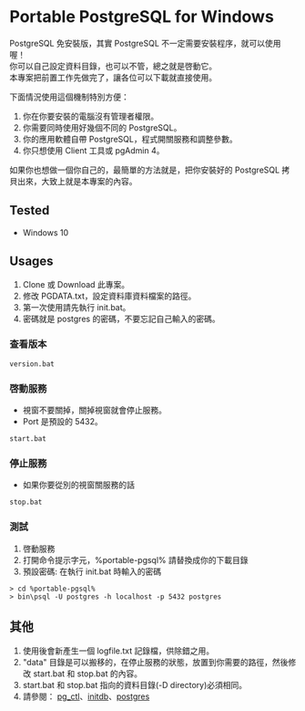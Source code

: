 # Portable PostgreSQL for Windows
PostgreSQL 免安裝版，其實 PostgreSQL 不一定需要安裝程序，就可以使用喔！<br/>
你可以自己設定資料目錄，也可以不管，總之就是啓動它。<br/>
本專案把前置工作先做完了，讓各位可以下載就直接使用。

下面情況使用這個機制特別方便：
1. 你在你要安裝的電腦沒有管理者權限。
2. 你需要同時使用好幾個不同的 PostgreSQL。
3. 你的應用軟體自帶 PostgreSQL，程式開關服務和調整參數。
4. 你只想使用 Client 工具或 pgAdmin 4。

如果你也想做一個你自己的，最簡單的方法就是，把你安裝好的 PostgreSQL 拷貝出來，大致上就是本專案的內容。

## Tested
- Windows 10

## Usages

1. Clone 或 Download 此專案。
2. 修改 PGDATA.txt，設定資料庫資料檔案的路徑。
3. 第一次使用請先執行 init.bat。
4. 密碼就是 postgres 的密碼，不要忘記自己輸入的密碼。

### 查看版本
```
version.bat
```
### 啓動服務
- 視窗不要關掉，關掉視窗就會停止服務。
- Port 是預設的 5432。
```
start.bat
```
### 停止服務
- 如果你要從別的視窗關服務的話
```
stop.bat
```
### 測試
1. 啓動服務
2. 打開命令提示字元，%portable-pgsql% 請替換成你的下載目錄
3. 預設密碼: 在執行 init.bat 時輸入的密碼

```
> cd %portable-pgsql%
> bin\psql -U postgres -h localhost -p 5432 postgres
```

## 其他
1. 使用後會新產生一個 logfile.txt 記錄檔，供除錯之用。
2. "data" 目錄是可以搬移的，在停止服務的狀態，放置到你需要的路徑，然後修改 start.bat 和 stop.bat 的內容。
3. start.bat 和 stop.bat 指向的資料目錄(-D directory)必須相同。
4. 請參閱： [pg_ctl](https://www.postgresql.org/docs/current/app-pg-ctl.html)、[initdb](https://www.postgresql.org/docs/current/app-initdb.html)、[postgres](https://www.postgresql.org/docs/current/app-postgres.html)
